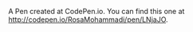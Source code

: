 A Pen created at CodePen.io. You can find this one at http://codepen.io/RosaMohammadi/pen/LNjaJO.

 